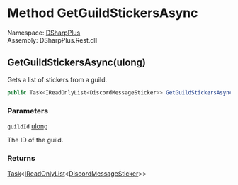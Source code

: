 # Method GetGuildStickersAsync

Namespace: [DSharpPlus](DSharpPlus.md)  
Assembly: DSharpPlus.Rest.dll

## <a id="DSharpPlus_DiscordRestClient_GetGuildStickersAsync_System_UInt64_"></a>GetGuildStickersAsync\(ulong\)

Gets a list of stickers from a guild.

```csharp
public Task<IReadOnlyList<DiscordMessageSticker>> GetGuildStickersAsync(ulong guildId)
```

### Parameters

`guildId` [ulong](https://learn.microsoft.com/dotnet/api/system.uint64)

The ID of the guild.

### Returns

[Task](https://learn.microsoft.com/dotnet/api/system.threading.tasks.task\-1)<[IReadOnlyList](https://learn.microsoft.com/dotnet/api/system.collections.generic.ireadonlylist\-1)<[DiscordMessageSticker](DSharpPlus.Entities.DiscordMessageSticker.md)\>\>

